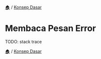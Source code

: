[🏠](../../README.md) / [Konsep Dasar](../README.md)

# Membaca Pesan Error

TODO: stack trace

[🏠](../../README.md) / [Konsep Dasar](../README.md)
